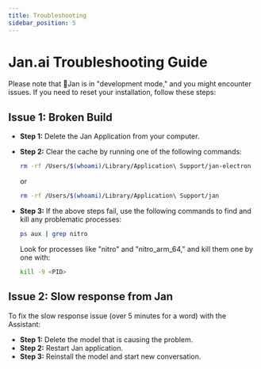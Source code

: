 ```yaml
---
title: Troubleshooting
sidebar_position: 5
---
```


# Jan.ai Troubleshooting Guide
Please note that 👋Jan is in "development mode," and you might encounter issues. If you need to reset your installation, follow these steps:

## Issue 1: Broken Build
- **Step 1:** Delete the Jan Application from your computer.

- **Step 2:** Clear the cache by running one of the following commands:

    ```sh
    rm -rf /Users/$(whoami)/Library/Application\ Support/jan-electron
    ```

    or

    ```sh
    rm -rf /Users/$(whoami)/Library/Application\ Support/jan
    ```

- **Step 3:** If the above steps fail, use the following commands to find and kill any problematic processes:

    ```sh
    ps aux | grep nitro
    ```

    Look for processes like "nitro" and "nitro_arm_64," and kill them one by one with:

    ```sh
    kill -9 <PID>
    ```

## Issue 2: Slow response from Jan

To fix the slow response issue (over 5 minutes for a word) with the Assistant:

- **Step 1:** Delete the model that is causing the problem.
- **Step 2:** Restart Jan application.
- **Step 3:** Reinstall the model and start new conversation.
